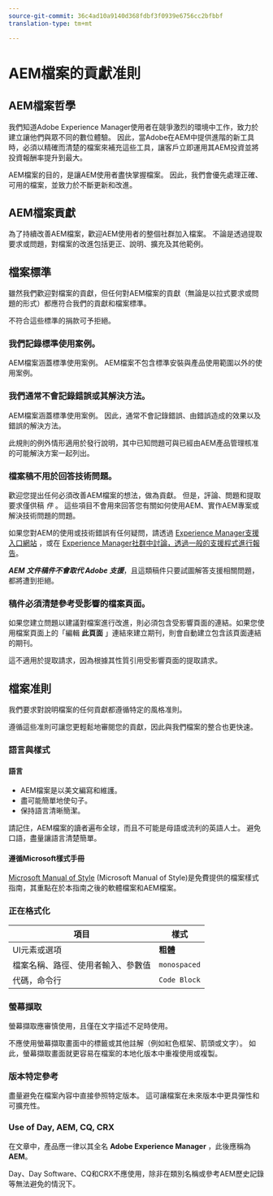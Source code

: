 ```yaml
---
source-git-commit: 36c4ad10a9140d368fdbf3f0939e6756cc2bfbbf
translation-type: tm+mt

---
```

# AEM檔案的貢獻准則

## AEM檔案哲學

我們知道Adobe Experience Manager使用者在競爭激烈的環境中工作，致力於建立讓他們與眾不同的數位體驗。 因此，當Adobe在AEM中提供進階的新工具時，必須以精確而清楚的檔案來補充這些工具，讓客戶立即運用其AEM投資並將投資報酬率提升到最大。

AEM檔案的目的，是讓AEM使用者盡快掌握檔案。 因此，我們會優先處理正確、可用的檔案，並致力於不斷更新和改進。

## AEM檔案貢獻

為了持續改善AEM檔案，歡迎AEM使用者的整個社群加入檔案。 不論是透過提取要求或問題，對檔案的改進包括更正、說明、擴充及其他範例。

## 檔案標準

雖然我們歡迎對檔案的貢獻，但任何對AEM檔案的貢獻（無論是以拉式要求或問題的形式）都應符合我們的貢獻和檔案標準。

不符合這些標準的捐款可予拒絕。

### 我們記錄標準使用案例。

AEM檔案涵蓋標準使用案例。 AEM檔案不包含標準安裝與產品使用範圍以外的使用案例。

### 我們通常不會記錄錯誤或其解決方法。

AEM檔案涵蓋標準使用案例。 因此，通常不會記錄錯誤、由錯誤造成的效果以及錯誤的解決方法。

此規則的例外情形適用於發行說明，其中已知問題可與已經由AEM產品管理核准的可能解決方案一起列出。

### 檔案稿不用於回答技術問題。

歡迎您提出任何必須改善AEM檔案的想法，做為貢獻。 但是，評論、問題和提取要求僅供稿 *件* 。 這些項目不會用來回答您有關如何使用AEM、實作AEM專案或解決技術問題的問題。

如果您對AEM的使用或技術錯誤有任何疑問，請透過 [Experience Manager支援入口網站](https://daycare.day.com/home.html) ，或在 [Experience Manager社群中討論，透過一般的支援程式進行報告](http://help-forums.adobe.com/content/adobeforums/en/experience-manager-forum/adobe-experience-manager.html)。

***AEM 文件稿件不會取代 Adobe 支援***，且這類稿件只要試圖解答支援相關問題，都將遭到拒絕。

### 稿件必須清楚參考受影響的檔案頁面。

如果您建立問題以建議對檔案進行改進，則必須包含受影響頁面的連結。如果您使用檔案頁面上的「編輯 **此頁面** 」連結來建立期刊，則會自動建立包含該頁面連結的期刊。

這不適用於提取請求，因為根據其性質引用受影響頁面的提取請求。

## 檔案准則

我們要求對說明檔案的任何貢獻都遵循特定的風格准則。

遵循這些准則可讓您更輕鬆地審閱您的貢獻，因此與我們檔案的整合也更快速。

### 語言與樣式

#### 語言

* AEM檔案是以美文編寫和維護。
* 盡可能簡單地使句子。
* 保持語言清晰簡潔。

請記住，AEM檔案的讀者遍布全球，而且不可能是母語或流利的英語人士。 避免口語，盡量讓語言清楚簡單。

#### 遵循Microsoft樣式手冊

[Microsoft Manual of Style](https://docs.microsoft.com/en-us/style-guide/welcome/) (Microsoft Manual of Style)是免費提供的檔案樣式指南，其重點在於本指南之後的軟體檔案和AEM檔案。

### 正在格式化

| 項目 | 樣式 |
|---|---|
| UI元素或選項 | **粗體** |
| 檔案名稱、路徑、使用者輸入、參數值 | `monospaced` |
| 代碼，命令行 | ```Code Block``` |

### 螢幕擷取

螢幕擷取應審慎使用，且僅在文字描述不足時使用。

不應使用螢幕擷取畫面中的標籤或其他註解（例如紅色框架、箭頭或文字）。 如此，螢幕擷取畫面就更容易在檔案的本地化版本中重複使用或複製。

### 版本特定參考

盡量避免在檔案內容中直接參照特定版本。 這可讓檔案在未來版本中更具彈性和可擴充性。

### Use of Day, AEM, CQ, CRX

在文章中，產品應一律以其全名 **Adobe Experience Manager** ，此後應稱為 **AEM**。

Day、Day Software、CQ和CRX不應使用，除非在類別名稱或參考AEM歷史記錄等無法避免的情況下。